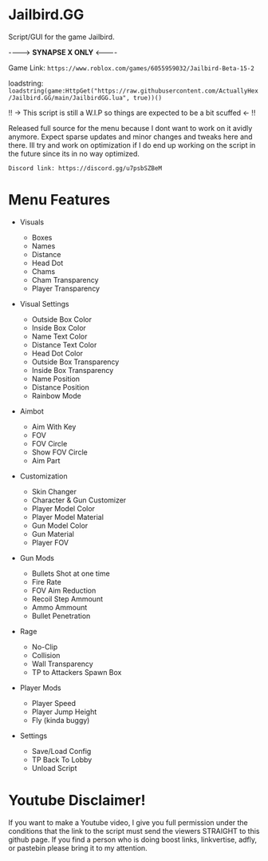 # Jailbird.GG

Script/GUI for the game Jailbird.

 ----> **SYNAPSE X ONLY** <----

Game Link: `https://www.roblox.com/games/6055959032/Jailbird-Beta-15-2`

loadstring:
`loadstring(game:HttpGet("https://raw.githubusercontent.com/ActuallyHex/Jailbird.GG/main/JailbirdGG.lua", true))()`

!! -> This script is still a W.I.P so things are expected to be a bit scuffed <- !!

Released full source for the menu because I dont want to work on it avidly anymore. Expect sparse updates and minor changes and tweaks here and there. Ill try and work on optimization if I do end up working on the script in the future since its in no way optimized.


`Discord link: https://discord.gg/u7psbSZBeM`

# Menu Features

* Visuals
  * Boxes
  * Names
  * Distance
  * Head Dot
  * Chams
  * Cham Transparency
  * Player Transparency
 
* Visual Settings
  * Outside Box Color
  * Inside Box Color
  * Name Text Color
  * Distance Text Color
  * Head Dot Color
  * Outside Box Transparency
  * Inside Box Transparency
  * Name Position
  * Distance Position
  * Rainbow Mode

* Aimbot
  * Aim With Key
  * FOV
  * FOV Circle
  * Show FOV Circle
  * Aim Part

* Customization
  * Skin Changer
  * Character & Gun Customizer
  * Player Model Color
  * Player Model Material
  * Gun Model Color
  * Gun Material
  * Player FOV
 
* Gun Mods
  * Bullets Shot at one time
  * Fire Rate
  * FOV Aim Reduction
  * Recoil Step Ammount
  * Ammo Ammount
  * Bullet Penetration
 
* Rage
  * No-Clip
  * Collision
  * Wall Transparency
  * TP to Attackers Spawn Box
 
* Player Mods
  * Player Speed
  * Player Jump Height
  * Fly (kinda buggy)
  
* Settings
  * Save/Load Config
  * TP Back To Lobby
  * Unload Script

# Youtube Disclaimer!
If you want to make a Youtube video, I give you full permission under the conditions that the link to the script must send the viewers STRAIGHT to this github page. If you find a person who is doing boost links, linkvertise, adfly, or pastebin please bring it to my attention.
